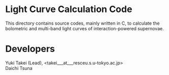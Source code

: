 # Light Curve Calculation Code
This directory contains source codes, mainly written in C, to calculate the bolometric and multi-band light curves of interaction-powered supernovae.

# Developers
Yuki Takei (Lead), <takei___at___resceu.s.u-tokyo.ac.jp> \
Daichi Tsuna
